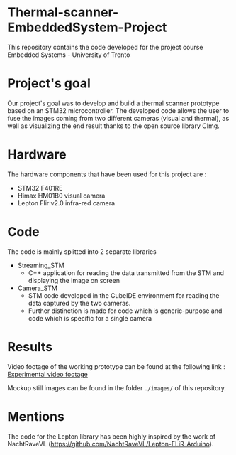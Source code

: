 # Thermal-scanner-EmbeddedSystem-Project
This repository contains the code developed for the project course Embedded Systems - University of Trento

# Project's goal 
Our project's goal was to develop and build a thermal scanner prototype based on an STM32 microcontroller. The developed code allows the user to fuse the images coming from two different cameras (visual and thermal), as well as visualizing the end result thanks to the open source library CImg.  

# Hardware 
The hardware components that have been used for this project are : 
* STM32 F401RE 
* Himax HM01B0 visual camera 
* Lepton Flir v2.0 infra-red camera 

# Code 
The code is mainly splitted into 2 separate libraries
* Streaming_STM  
   - C++ application for reading the data transmitted from the STM and displaying the image on screen
* Camera_STM 
   - STM code developed in the CubeIDE environment for reading the data captured by the two cameras. 
   - Further distinction is made for code which is generic-purpose and code which is specific for a single camera  

# Results 
Video footage of the working prototype can be found at the following link : 
[Experimental video footage](https://www.youtube.com/watch?v=Bs92HlgQElU)

Mockup still images can be found in the folder `./images/` of this repository. 

# Mentions 
The code for the Lepton library has been highly inspired by the work of NachtRaveVL (https://github.com/NachtRaveVL/Lepton-FLiR-Arduino). 
